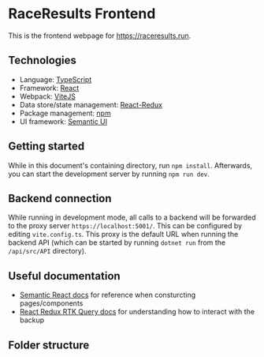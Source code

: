 # RaceResults Frontend

This is the frontend webpage for https://raceresults.run.

## Technologies

- Language: [TypeScript](https://www.typescriptlang.org/)
- Framework: [React](https://reactjs.org/)
- Webpack: [ViteJS](https://vitejs.dev/)
- Data store/state management: [React-Redux](https://react-redux.js.org/)
- Package management: [npm](https://www.npmjs.com/)
- UI framework: [Semantic UI](https://react.semantic-ui.com/)

## Getting started

While in this document's containing directory, run `npm install`. Afterwards, you can start the development server by
running `npm run dev`.

## Backend connection

While running in development mode, all calls to a backend will be forwarded to the proxy server
`https://localhost:5001/`. This can be configured by editing `vite.config.ts`. This proxy is the default
URL when running the backend API (which can be started by running `dotnet run` from the `/api/src/API` directory).

## Useful documentation
- [Semantic React docs](https://react.semantic-ui.com/) for reference when consturcting pages/components
- [React Redux RTK Query docs](https://redux-toolkit.js.org/rtk-query/overview) for understanding how to interact with the backup

## Folder structure

